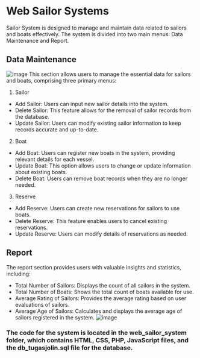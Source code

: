 # Web Sailor Systems
 Sailor System is designed to manage and maintain data related to sailors and boats effectively. The system is divided into two main menus: Data Maintenance and Report.

## Data Maintenance
![image](https://github.com/user-attachments/assets/d7d2b7f4-4bac-4740-b3de-dfc465352cf7)
This section allows users to manage the essential data for sailors and boats, comprising three primary menus:
1. Sailor
- Add Sailor: Users can input new sailor details into the system.
- Delete Sailor: This feature allows for the removal of sailor records from the database.
- Update Sailor: Users can modify existing sailor information to keep records accurate and up-to-date.

2. Boat
- Add Boat: Users can register new boats in the system, providing relevant details for each vessel.
- Update Boat: This option allows users to change or update information about existing boats.
- Delete Boat: Users can remove boat records when they are no longer needed.

3. Reserve
- Add Reserve: Users can create new reservations for sailors to use boats.
- Delete Reserve: This feature enables users to cancel existing reservations.
- Update Reserve: Users can modify details of reservations as needed.

## Report
The report section provides users with valuable insights and statistics, including:
- Total Number of Sailors: Displays the count of all sailors in the system.
- Total Number of Boats: Shows the total count of boats available for use.
- Average Rating of Sailors: Provides the average rating based on user evaluations of sailors.
- Average Age of Sailors: Calculates and displays the average age of sailors registered in the system.
![image](https://github.com/user-attachments/assets/5dfe3d08-16bb-4b4a-84f5-dcb3d55d75f4)

### The code for the system is located in the web_sailor_system folder, which contains HTML, CSS, PHP, JavaScript files, and the db_tugasjolin.sql file for the database.





